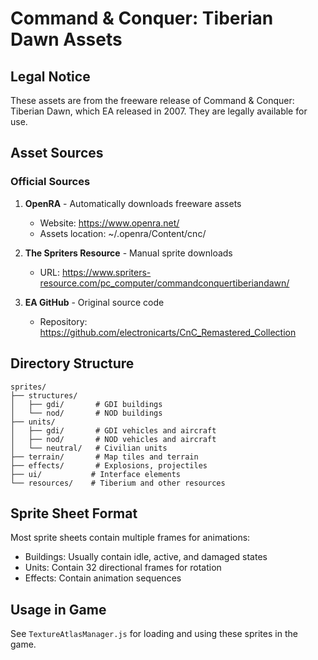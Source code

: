 # Command & Conquer: Tiberian Dawn Assets

## Legal Notice
These assets are from the freeware release of Command & Conquer: Tiberian Dawn,
which EA released in 2007. They are legally available for use.

## Asset Sources

### Official Sources
1. **OpenRA** - Automatically downloads freeware assets
   - Website: https://www.openra.net/
   - Assets location: ~/.openra/Content/cnc/

2. **The Spriters Resource** - Manual sprite downloads
   - URL: https://www.spriters-resource.com/pc_computer/commandconquertiberiandawn/

3. **EA GitHub** - Original source code
   - Repository: https://github.com/electronicarts/CnC_Remastered_Collection

## Directory Structure

```
sprites/
├── structures/
│   ├── gdi/       # GDI buildings
│   └── nod/       # NOD buildings
├── units/
│   ├── gdi/       # GDI vehicles and aircraft
│   ├── nod/       # NOD vehicles and aircraft
│   └── neutral/   # Civilian units
├── terrain/       # Map tiles and terrain
├── effects/       # Explosions, projectiles
├── ui/           # Interface elements
└── resources/    # Tiberium and other resources
```

## Sprite Sheet Format

Most sprite sheets contain multiple frames for animations:
- Buildings: Usually contain idle, active, and damaged states
- Units: Contain 32 directional frames for rotation
- Effects: Contain animation sequences

## Usage in Game

See `TextureAtlasManager.js` for loading and using these sprites in the game.
